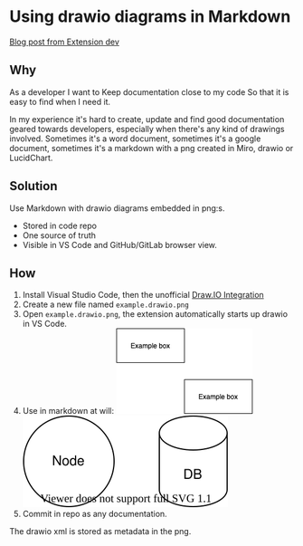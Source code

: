 # Using drawio diagrams in Markdown

[Blog post from Extension dev](https://dev.to/hediet/create-diagrams-in-vs-code-with-draw-io-32pd)

## Why

As a developer
I want to Keep documentation close to my code
So that it is easy to find when I need it.

In my experience it's hard to create, update and find good documentation geared towards developers, especially when there's any kind of drawings involved.
Sometimes it's a word document, sometimes it's a google document, sometimes it's a markdown with a png created in Miro, drawio or LucidChart.

## Solution

Use Markdown with drawio diagrams embedded in png:s.

- Stored in code repo
- One source of truth
- Visible in VS Code and GitHub/GitLab browser view.

## How

1. Install Visual Studio Code, then the unofficial [Draw.IO Integration](https://marketplace.visualstudio.com/items?itemName=hediet.vscode-drawio)
2. Create a new file named `example.drawio.png`
3. Open `example.drawio.png`, the extension automatically starts up drawio in VS Code.
4. Use in markdown at will: ![Example](example.drawio.png) ![Example](example.drawio.svg)
5. Commit in repo as any documentation.

The drawio xml is stored as metadata in the png.

